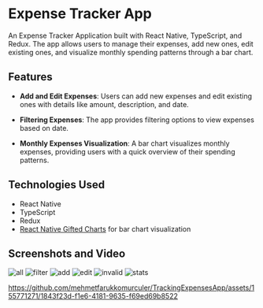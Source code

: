 # Expense Tracker App

An Expense Tracker Application built with React Native, TypeScript, and Redux. The app allows users to manage their expenses, add new ones, edit existing ones, and visualize monthly spending patterns through a bar chart.

## Features

- **Add and Edit Expenses**: Users can add new expenses and edit existing ones with details like amount, description, and date.

- **Filtering Expenses**: The app provides filtering options to view expenses based on date.

- **Monthly Expenses Visualization**: A bar chart visualizes monthly expenses, providing users with a quick overview of their spending patterns.

## Technologies Used

- React Native
- TypeScript
- Redux
- [React Native Gifted Charts](https://github.com/wuxudong/react-native-charts-wrapper) for bar chart visualization

## Screenshots and Video

![all](https://github.com/mehmetfarukkomurculer/TrackingExpensesApp/assets/155771271/d49be79f-1353-4ab6-ad0f-ff508529c3fd)
![filter](https://github.com/mehmetfarukkomurculer/TrackingExpensesApp/assets/155771271/b4416f8f-0da5-4013-95e8-de11e6ba7416)
![add](https://github.com/mehmetfarukkomurculer/TrackingExpensesApp/assets/155771271/5163bf7b-9b27-48f6-9f1e-bb06ed2fd25d)
![edit](https://github.com/mehmetfarukkomurculer/TrackingExpensesApp/assets/155771271/bbabeefb-e4c4-49c6-a547-8b368321b19c)
![invalid](https://github.com/mehmetfarukkomurculer/TrackingExpensesApp/assets/155771271/41e1cbad-8c1f-4d76-8156-4f27d87962d7)
![stats](https://github.com/mehmetfarukkomurculer/TrackingExpensesApp/assets/155771271/0a93e04a-c817-4fae-8886-c4aa3f11a848)

https://github.com/mehmetfarukkomurculer/TrackingExpensesApp/assets/155771271/1843f23d-f1e6-4181-9635-f69ed69b8522



